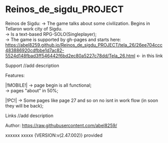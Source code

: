 
# Reinos_de_sigdu_PROJECT


Reinos de Sigdu:
-> The game talks about some civilization. Begins in Tellaron work city of Sigdu.  
-> Is a text-based RPG-SOLO(Singleplayer);   
-> The game is supported by gh-pages and starts here:
<url>https://abel8259.github.io/Reinos_de_sigdu_PROJECT/tela_26/26ee704ccc483886920cdfbbe1d7ac82-5524d148fbad3ff546442f6bd2ec80a5227c78dd/Tela_26.html</url> <- in this link

Support
//add description

Features:

|!MOBILE!|
-> page begin is all functional;  
-> pages "about" in 50%;

|!PC!|
-> Some pages like page 27 and so on no isnt in work flow (in soon they will be back);



Links
//add description

Author: 
<repository>
   <url>https://raw.githubusercontent.com/abel8259/</url>
</repository>

<dependency>
   <groupId>xxxxxx</groupId>
   <artifactId>xxxxx</artifactId>
   <version>{VERSION:v(2.47.002)}</version>
   <scope>provided</scope>
</dependency> 

